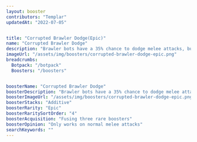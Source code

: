 ```yaml
---
layout: booster
contributors: "Templar"
updatedAt: "2022-07-05"


title: "Corrupted Brawler Dodge(Epic)"
name: "Corrupted Brawler Dodge"
description: "Brawler bots have a 35% chance to dodge melee attacks, but all bot move speed reduced by 10% - Only works on normal attacks"
imageUrl: "/assets/img/boosters/corrupted-brawler-dodge-epic.png"
breadcrumbs:
  Botpack: "/botpack"
  Boosters: "/boosters"


boosterName: "Corrupted Brawler Dodge"
boosterDescription: "Brawler bots have a 35% chance to dodge melee attacks, but all bot move speed reduced by 10%"
boosterImageUrl: "/assets/img/boosters/corrupted-brawler-dodge-epic.png"
boosterStacks: "Additive"
boosterRarity: "Epic"
boosterRaritySortOrder: "4"
boosterAcquisition: "Fusing three rare boosters"
boosterOpinion: "Only works on normal melee attacks"
searchKeywords: ""
---
```



